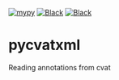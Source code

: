 [![mypy](https://github.com/rharkes/flifile/actions/workflows/mypy.yml/badge.svg)](https://github.com/rharkes/pycvatxml/actions/workflows/mypy.yml)
[![Black](https://github.com/rharkes/flifile/actions/workflows/black.yml/badge.svg)](https://github.com/rharkes/pycvatxml/actions/workflows/black.yml)
[![Black](https://github.com/rharkes/flifile/actions/workflows/pytest.yml/badge.svg)](https://github.com/rharkes/pycvatxml/actions/workflows/pytest.yml)

# pycvatxml
Reading annotations from cvat
